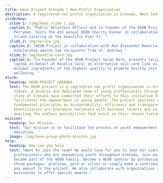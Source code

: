 ```yaml
---
title: Heon Project Grenada | Non-Profit Organization
description: A registered non profit organization in Grenada, West Indies
slideshow:
  slide_1: /img/heon_slide_1.jpg
  caption_1: "Public Relations Officer and Co-founder of the HEON Project; Carlene
    Perryman, hosts the 4th annual HEON Charity Dinner in collaboration with
    Island Catering at the beautiful Pier 57. "
  slide_2: img/karina.jpg
  caption_2: "HEON Project in collaboration with Ann Alexander Memorial
    Scholarship awards two recipients from St. Andrews "
  slide_3: img/kazelle-care.jpg
  caption_3: "Co-Founder of the HEON Project Saron Mark, presents recipient with a
    laptop on behalf of Kazelle Care; an alternative skin care line using
    minimal ingredients of the highest quality to promote healthy skin and
    wellbeing. "
blurb:
  heading: HEON PROJECT GRENADA
  text: The HEON project is a registered non profit organization in Grenada, West
    Indies. A diverse and dedicated team of young professionals throughout the
    state of Grenada have committed their efforts to this initiative that
    facilitates the empowerment of young people. The project operates on
    fundamental principles as accountability, efficiency and transparency. Our
    beneficiaries are Grenadian nationals with enormous talents and skills
    awaiting the endless possibilites that exist in their chosen fields.
mission:
  heading: Our Mission
  text: "Our mission is to facilitate the process of youth empowerment through
    education. "
  image: /img/heon-group-photo-mission.jpg
help:
  heading: How can you help
  text: "Want to join the team? We would love for you to join our vibrant team of
    professionals who are empowering youth throughout Grenada. Join our team and
    become part of the HEON Family. Become a HEON sponsor by purchasing one of
    three packages: platinum, gold or silver or simply make a contribution of
    any amount to the project. We also collaborate with organizations and
    businesses to offer special awards."
---
```

